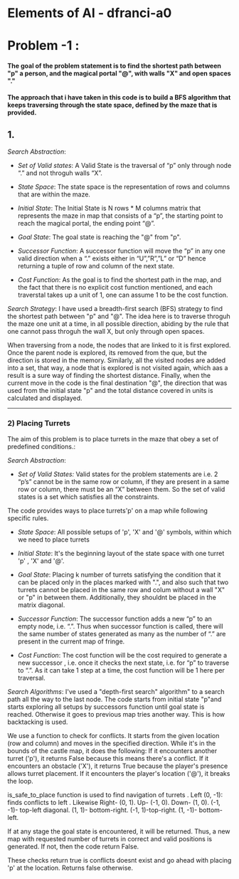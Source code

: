 # Elements of AI - dfranci-a0


# Problem -1 :
#### The goal of the problem statement is to find the shortest path between "p" a person, and the magical portal "@", with walls "X" and open spaces "."

#### The approach that i have taken in this code is to build a BFS algorithm that keeps traversing through the state space, defined by the maze that is provided.

## 1. 

*Search Abstraction*:

- *Set of Valid states*: A Valid State is the traversal of “p”  only through node “.” and not throguh walls “X”.

- *State Space*: The state space is the representation of rows and columns that are within the maze.

- *Initial State*: The Initial State is  N rows * M columns matrix that represents the maze in map that consists of a “p”, the starting point to reach the magical portal, the ending point “@”.

- *Goal State*: The goal state is reaching the "@" from "p".

- *Successor Function*: A successor function will move the “p” in any one valid direction when a “.” exists either in “U”,”R”,”L” or “D” hence returning a tuple of row and column of the next state.

- *Cost Function*: As the goal is to find the shortest path in the map, and the fact that there is no explicit cost function mentioned, and each traverstal takes up a unit of 1, one can assume 1 to be the cost function.

*Search Strategy*:
I have used a breadth-first search (BFS) strategy to find the shortest path between "p" and "@". The idea here is to traverse throguh the maze one unit at a time, in all possible direction, abiding by the rule that one cannot pass throguh the wall X, but only through open spaces. 
 
When traversing from a node, the nodes that are linked to it is first explored. Once the parent node is explored, its removed from the que, but the direction is stored in the memory. Similarly, all the visited nodes are added into a set, that way, a node that is explored is not visited again, which aas a result is a sure way of finding the shortest distance. Finally, when the current move in the code is the final destination "@", the direction that was used from the initial state "p" and the total distance covered in units is calculated and displayed.

---

### 2) Placing Turrets

The aim of this problem is to place turrets in the maze that obey a set of predefined conditions.:

*Search Abstraction*:

- *Set of Valid States:* Valid states for the problem statements are i.e. 2 “p’s” cannot be in the same row or column, if they are present in a same row or column, there must be an “X” between them. So the set of valid states is a set which satisfies all the constraints.

The code provides ways to place turrets'p' on a map while following specific rules.
- *State Space*: All possible setups of 'p', 'X' and '@' symbols, within which we need to place turrets 

- *Initial State*: It's the beginning layout of the state space with one turret 'p' , 'X' and '@'.

- *Goal State*: Placing k number of turrets satisfying the condition that it can be placed only in the places marked with ".", and also such that two turrets cannot be placed in the same row and colum without a wall "X" or "p" in between them. Additionally, they shouldnt be placed in the matrix diagonal.

- *Successor Function*: The successor function adds a new “p” to an empty node, i.e. “.”. Thus when successor function is called, there will the same number of states generated as many as the number of “.” are present in the current map of fringe.

- *Cost Function*: The cost function will be the cost required to generate a new successor , i.e. once it checks the next state, i.e. for “p” to traverse to “.”. As it can take 1 step at a time, the cost function will be 1 here per traversal.

*Search Algorithms*:
I've used a "depth-first search" algorithm" to  a search path all the way to the last node. The code starts from initial state "p"and starts exploring all setups by successors function until goal state is reached. 
Otherwise it goes to previous map tries another way. This is how backtacking is used.

We use a function to check for conflicts. It starts from the given location (row and column) and moves in the specified direction. While it's in the bounds of the castle map, it does the following:
If it encounters another turret ('p'), it returns False because this means there's a conflict.
If it encounters an obstacle ('X'), it returns True because the player's presence allows turret placement. 
If it encounters the player's location ('@'), it breaks the loop.

 is_safe_to_place function is used to find navigation of turrets . 
Left (0, -1): finds conflicts to left . Likewise Right- (0, 1). Up- (-1, 0). 
Down- (1, 0). (-1, -1)- top-left diagonal. (1, 1)- bottom-right. (-1, 1)-top-right. (1, -1)- bottom-left.

If at any stage the goal state is encountered, it will be returned. Thus, a new map with requested number of turrets in correct and valid positions is generated. If not, then the code return False.

These checks return true is conflicts doesnt exist and go ahead with placing 'p' at the location. Returns false otherwise.


